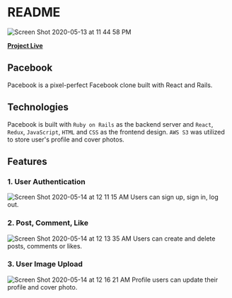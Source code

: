 # README

![Screen Shot 2020-05-13 at 11 44 58 PM](https://user-images.githubusercontent.com/57915629/81890499-1cca8200-9574-11ea-9740-6ff9b6473d3d.png)

[**Project Live**](https://pacebook-app.herokuapp.com/#/)

## Pacebook
Pacebook is a pixel-perfect Facebook clone built with React and Rails.

## Technologies
Pacebook is built with `Ruby on Rails` as the backend server and `React`, `Redux`, `JavaScript`, `HTML` and `CSS` as the frontend design. `AWS S3` was utilized to store user's profile and cover photos.

## Features
### 1. User Authentication
![Screen Shot 2020-05-14 at 12 11 15 AM](https://user-images.githubusercontent.com/57915629/81891837-84360100-9577-11ea-85f7-8446815fe85c.png)
Users can sign up, sign in, log out.

### 2. Post, Comment, Like
![Screen Shot 2020-05-14 at 12 13 35 AM](https://user-images.githubusercontent.com/57915629/81891923-c7906f80-9577-11ea-8fa8-87b56b9ce175.png)
Users can create and delete posts, comments or likes.

### 3. User Image Upload
![Screen Shot 2020-05-14 at 12 16 21 AM](https://user-images.githubusercontent.com/57915629/81892072-31a91480-9578-11ea-8711-54cec92dc6fb.png)
Profile users can update their profile and cover photo.

